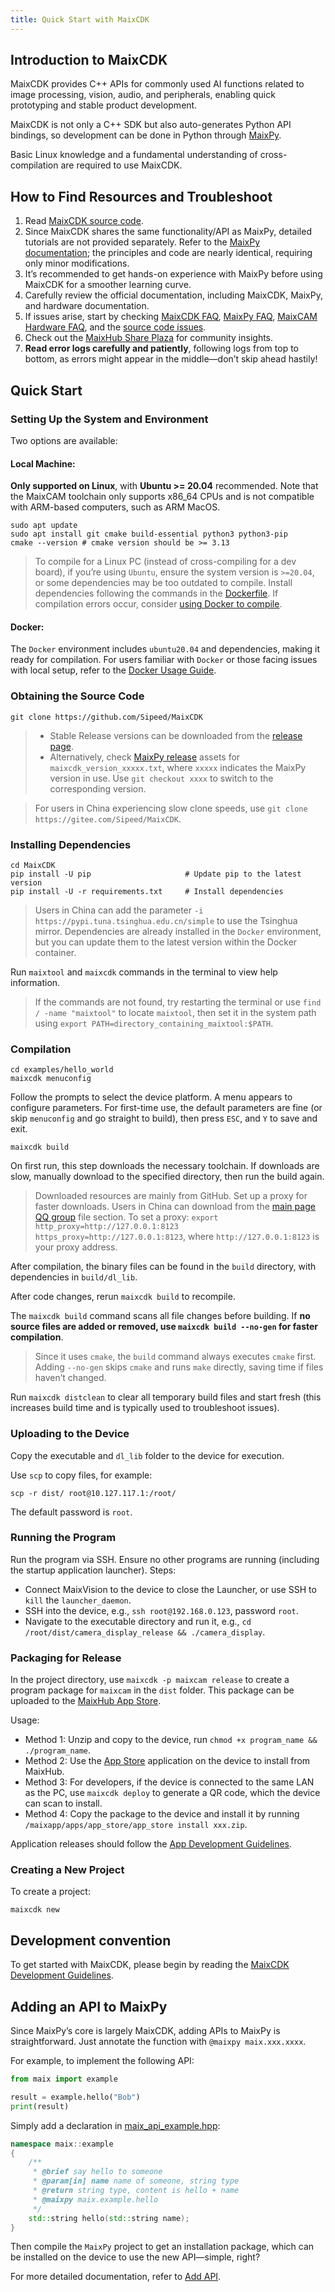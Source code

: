 ```yaml
---
title: Quick Start with MaixCDK
---
```


## Introduction to MaixCDK

MaixCDK provides C++ APIs for commonly used AI functions related to image processing, vision, audio, and peripherals, enabling quick prototyping and stable product development.

MaixCDK is not only a C++ SDK but also auto-generates Python API bindings, so development can be done in Python through [MaixPy](https://wiki.sipeed.com/maixpy/).

Basic Linux knowledge and a fundamental understanding of cross-compilation are required to use MaixCDK.

## How to Find Resources and Troubleshoot

1. Read [MaixCDK source code](https://github.com/sipeed/MaixCDK).
2. Since MaixCDK shares the same functionality/API as MaixPy, detailed tutorials are not provided separately. Refer to the [MaixPy documentation](https://wiki.sipeed.com/maixpy/); the principles and code are nearly identical, requiring only minor modifications.
3. It’s recommended to get hands-on experience with MaixPy before using MaixCDK for a smoother learning curve.
4. Carefully review the official documentation, including MaixCDK, MaixPy, and hardware documentation.
5. If issues arise, start by checking [MaixCDK FAQ](https://wiki.sipeed.com/maixcdk/doc/zh/faq.html), [MaixPy FAQ](https://wiki.sipeed.com/maixpy/doc/zh/faq.html), [MaixCAM Hardware FAQ](https://wiki.sipeed.com/hardware/zh/maixcam/faq.html), and the [source code issues](https://github.com/sipeed/MaixCDK/issues).
6. Check out the [MaixHub Share Plaza](https://maixhub.com/share) for community insights.
7. **Read error logs carefully and patiently**, following logs from top to bottom, as errors might appear in the middle—don’t skip ahead hastily!

## Quick Start

### Setting Up the System and Environment

Two options are available:
#### Local Machine:

**Only supported on Linux**, with **Ubuntu >= 20.04** recommended.
Note that the MaixCAM toolchain only supports x86_64 CPUs and is not compatible with ARM-based computers, such as ARM MacOS.

```shell
sudo apt update
sudo apt install git cmake build-essential python3 python3-pip
cmake --version # cmake version should be >= 3.13
```
> To compile for a Linux PC (instead of cross-compiling for a dev board), if you’re using `Ubuntu`, ensure the system version is `>=20.04`, or some dependencies may be too outdated to compile. Install dependencies following the commands in the [Dockerfile](https://github.com/sipeed/MaixCDK/blob/main/docs/doc/dev/docker/Dockerfile).
> If compilation errors occur, consider [using Docker to compile](./dev/docker/README.md).

#### Docker:

The `Docker` environment includes `ubuntu20.04` and dependencies, making it ready for compilation. For users familiar with `Docker` or those facing issues with local setup, refer to the [Docker Usage Guide](./dev/docker/README.md).

### Obtaining the Source Code

```shell
git clone https://github.com/Sipeed/MaixCDK
```

> * Stable Release versions can be downloaded from the [release page](https://github.com/Sipeed/MaixCDK/releases).
> * Alternatively, check [MaixPy release](https://github.com/Sipeed/MaixPy/releases) assets for `maixcdk_version_xxxxx.txt`, where `xxxxx` indicates the MaixPy version in use. Use `git checkout xxxx` to switch to the corresponding version.

> For users in China experiencing slow clone speeds, use `git clone https://gitee.com/Sipeed/MaixCDK`.

### Installing Dependencies

```shell
cd MaixCDK
pip install -U pip                     # Update pip to the latest version
pip install -U -r requirements.txt     # Install dependencies
```
> Users in China can add the parameter `-i https://pypi.tuna.tsinghua.edu.cn/simple` to use the Tsinghua mirror.
> Dependencies are already installed in the `Docker` environment, but you can update them to the latest version within the Docker container.

Run `maixtool` and `maixcdk` commands in the terminal to view help information.
> If the commands are not found, try restarting the terminal or use `find / -name "maixtool"` to locate `maixtool`, then set it in the system path using `export PATH=directory_containing_maixtool:$PATH`.

### Compilation

```shell
cd examples/hello_world
maixcdk menuconfig
```
Follow the prompts to select the device platform. A menu appears to configure parameters. For first-time use, the default parameters are fine (or skip `menuconfig` and go straight to build), then press `ESC`, and `Y` to save and exit.

```shell
maixcdk build
```
On first run, this step downloads the necessary toolchain. If downloads are slow, manually download to the specified directory, then run the build again.
> Downloaded resources are mainly from GitHub. Set up a proxy for faster downloads. Users in China can download from the [main page QQ group](../) file section.
> To set a proxy: `export http_proxy=http://127.0.0.1:8123 https_proxy=http://127.0.0.1:8123`, where `http://127.0.0.1:8123` is your proxy address.

After compilation, the binary files can be found in the `build` directory, with dependencies in `build/dl_lib`.

After code changes, rerun `maixcdk build` to recompile.

The `maixcdk build` command scans all file changes before building.
If **no source files are added or removed, use `maixcdk build --no-gen` for faster compilation**.
> Since it uses `cmake`, the `build` command always executes `cmake` first. Adding `--no-gen` skips `cmake` and runs `make` directly, saving time if files haven’t changed.

Run `maixcdk distclean` to clear all temporary build files and start fresh (this increases build time and is typically used to troubleshoot issues).

### Uploading to the Device

Copy the executable and `dl_lib` folder to the device for execution.

Use `scp` to copy files, for example:
```shell
scp -r dist/ root@10.127.117.1:/root/
```
The default password is `root`.

### Running the Program

Run the program via SSH. Ensure no other programs are running (including the startup application launcher).
Steps:
* Connect MaixVision to the device to close the Launcher, or use SSH to `kill` the `launcher_daemon`.
* SSH into the device, e.g., `ssh root@192.168.0.123`, password `root`.
* Navigate to the executable directory and run it, e.g., `cd /root/dist/camera_display_release && ./camera_display`.

### Packaging for Release

In the project directory, use `maixcdk -p maixcam release` to create a program package for `maixcam` in the `dist` folder. This package can be uploaded to the [MaixHub App Store](https://maixhub.com/app).

Usage:
* Method 1: Unzip and copy to the device, run `chmod +x program_name && ./program_name`.
* Method 2: Use the [App Store](https://maixhub.com/app/12) application on the device to install from MaixHub.
* Method 3: For developers, if the device is connected to the same LAN as the PC, use `maixcdk deploy` to generate a QR code, which the device can scan to install.
* Method 4: Copy the package to the device and install it by running `/maixapp/apps/app_store/app_store install xxx.zip`.

Application releases should follow the [App Development Guidelines](./convention/app.md).

### Creating a New Project

To create a project:
```shell
maixcdk new
```

## Development convention

To get started with MaixCDK, please begin by reading the [MaixCDK Development Guidelines](./convention/README.md).

## Adding an API to MaixPy

Since MaixPy’s core is largely MaixCDK, adding APIs to MaixPy is straightforward. Just annotate the function with `@maixpy maix.xxx.xxxx`.

For example, to implement the following API:
```python
from maix import example

result = example.hello("Bob")
print(result)
```

Simply add a declaration in [maix_api_example.hpp](https://github.com/sipeed/MaixCDK/blob/main/components/basic/include/maix_api_example.hpp):
```cpp
namespace maix::example
{
    /**
     * @brief say hello to someone
     * @param[in] name name of someone, string type
     * @return string type, content is hello + name
     * @maixpy maix.example.hello
     */
    std::string hello(std::string name);
}
```
Then compile the `MaixPy` project to get an installation package, which can be installed on the device to use the new API—simple, right?

For more detailed documentation, refer to [Add API](./convention/add_api.md).

